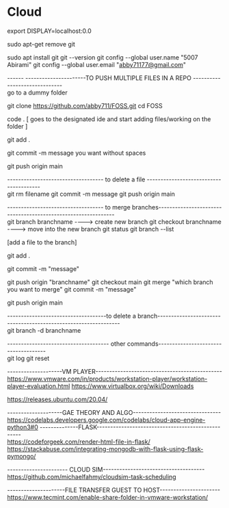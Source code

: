 # Cloud

export DISPLAY=localhost:0.0

sudo apt-get remove git

sudo apt install git
git --version
git config --global user.name "5007 Abirami"
git config --global user.email "abby71177@gmail.com"

------ ----------------------TO PUSH MULTIPLE FILES IN A REPO ------------------------------<br>
go to a dummy folder

git clone https://github.com/abby711/FOSS.git
cd FOSS

code .
 [ goes to the designated ide and start adding files/working on the folder ]

git add .

git commit -m message you want without spaces

git push origin main

----------------------------------- to delete a file ---------------------------------------<br>
git rm filename
git commit -m message
git push origin main

----------------------------------- to merge branches--------------------------------------------------------------<br>
git branch branchname  ----> create new branch
git checkout branchname   ----> move into the new branch
git status
git branch --list

[add a file to the branch]

git add .

git commit -m "message"

git push origin "branchname"
git checkout main
git merge "which branch you want to merge"
git commit -m "message"

git push origin main

------------------------------------to delete a branch----------------------------------------------------------------<br>
git branch -d branchname

------------------------------------- other commands-------------------------------------<br>
git log
git reset



--------------------VM PLAYER----------------------------------------------<br>
https://www.vmware.com/in/products/workstation-player/workstation-player-evaluation.html
https://www.virtualbox.org/wiki/Downloads

https://releases.ubuntu.com/20.04/

--------------------GAE THEORY AND ALGO--------------------------------<br>
https://codelabs.developers.google.com/codelabs/cloud-app-engine-python3#0
--------------FLASK--------------------------------------------------<br>
https://codeforgeek.com/render-html-file-in-flask/
https://stackabuse.com/integrating-mongodb-with-flask-using-flask-pymongo/

---------------------- CLOUD SIM-------------------------------------<br>
https://github.com/michaelfahmy/cloudsim-task-scheduling


---------------------FILE TRANSFER GUEST TO HOST----------------------<br>
https://www.tecmint.com/enable-share-folder-in-vmware-workstation/



